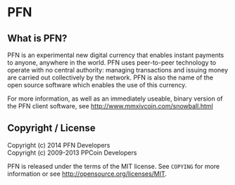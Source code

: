 PFN
=====

What is PFN?
--------------

PFN is an experimental new digital currency that enables instant payments to
anyone, anywhere in the world. PFN uses peer-to-peer technology to operate
with no central authority: managing transactions and issuing money are carried
out collectively by the network. PFN is also the name of the open source
software which enables the use of this currency.

For more information, as well as an immediately useable, binary version of
the PFN client software, see http://www.mmxivcoin.com/snowball.html


Copyright / License
-------------------
Copyright (c) 2014 PFN Developers<br />
Copyright (c) 2009-2013 PPCoin Developers

PFN is released under the terms of the MIT license. See `COPYING` for more
information or see http://opensource.org/licenses/MIT.
